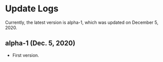 # Update Logs
Currently, the latest version is alpha-1, which was updated on December 5, 2020.

## alpha-1 (Dec. 5, 2020)
- First version.